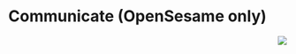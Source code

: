 # Communicate (OpenSesame only)

<img src="https://raw.githubusercontent.com/psynteract/psynteract-os/master/plugins/psynteract_communicate/psynteract_communicate_large.png" align="right">
